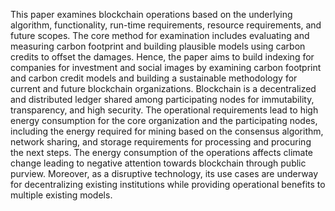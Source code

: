 This paper examines blockchain operations based on the underlying algorithm, functionality, run-time requirements, resource requirements, and future scopes. The core method for examination includes evaluating and measuring carbon footprint and building plausible models using carbon credits to offset the damages. Hence, the paper aims to build indexing for companies for investment and social images by examining carbon footprint and carbon credit models and building a sustainable methodology for current and future blockchain organizations. Blockchain is a decentralized and distributed ledger shared among participating nodes for immutability, transparency, and high security. The operational requirements lead to high energy consumption for the core organization and the participating nodes, including the energy required for mining based on the consensus algorithm, network sharing, and storage requirements for processing and procuring the next steps. The energy consumption of the operations affects climate change leading to negative attention towards blockchain through public purview. Moreover, as a disruptive technology, its use cases are underway for decentralizing existing institutions while providing operational benefits to multiple existing models.